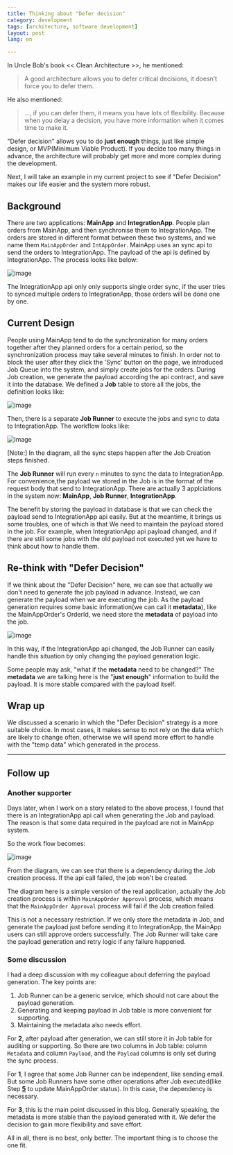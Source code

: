 ```yaml
---
title: Thinking about "Defer decision"  
category: development  
tags: [architecture, software development]  
layout: post  
lang: en

---
```


In Uncle Bob's book &lt;&lt; Clean Architecture &gt;&gt;, he mentioned:

> A good architecture allows you to defer critical decisions, it doesn’t force you to defer them.

He also mentioned:

>..., if you can defer them, it means you have lots of flexibility. Because when you delay a decision, you have more information when it comes time to make it.

"Defer decision" allows you to do **just enough** things, just like simple design, or MVP(Minimum Viable Product). If you decide too many things in advance, the architecture will probably get more and more complex during the development.  

Next, I will take an example in my current project to see if "Defer Decision" makes our life easier and the system more robust.

## Background

There are two applications: **MainApp** and **IntegrationApp**. People plan orders from MainApp, and then synchronise them to IntegrationApp. The orders are stored in different format between these two systems, and we name them `MainAppOrder` and `IntAppOrder`. MainApp uses an sync api to send the orders to IntegrationApp. The payload of the api is defined by IntegrationApp. The process looks like below:

![image](/assets/images/jobqueue0.png)

The IntegrationApp api only only supports single order sync, if the user tries to synced multiple orders to IntegrationApp, those orders will be done one by one.

## Current Design

 People using MainApp tend to do the synchronization for many orders together after they planned orders for a certain period, so the synchronization process may take several minutes to finish. In order not to block the user after they click the 'Sync' button on the page, we introduced Job Queue into the system, and simply create jobs for the orders. During Job creation, we generate the payload according the api contract, and save it into the database. We defined a **Job** table to store all the jobs, the definition looks like:

 ![image](/assets/images/job-table.png)

Then, there is a separate **Job Runner** to execute the jobs and sync to data to IntegrationApp. The workflow looks like:

![image](/assets/images/jobqueue.png) 

[Note:] In the diagram, all the sync steps happen after the Job Creation steps finished.

The **Job Runner** will run every `n` minutes to sync the data to IntegrationApp. For convenience,the payload we stored in the Job is in the format of the request body that send to IntegrationApp. There are actually 3 applciations in the system now: **MainApp**, **Job Runner**, **IntegrationApp**.

The benefit by storing the payload in database is that we can check the payload send to IntegrationApp api easily. But at the meantime, it brings us some troubles, one of which is that We need to maintain the payload stored in the job. For example, when IntegrationApp api payload changed, and if there are still some jobs with the old payload not executed yet we have to think about how to handle them.

## Re-think with "Defer Decision" 

If we think about the "Defer Decision" here, we can see that actually we don't need to generate the job payload in advance. Instead, we can generate the payload when we are executing the job. As the payload generation requires some basic information(we can call it **metadata**), like the MainAppOrder's OrderId, we need store the **metadata** of payload into the job. 

![image](/assets/images/jobqueue2.png)

In this way, if the IntegrationApp api changed, the Job Runner can easily handle this situation by only changing the payload generation logic.

Some people may ask, "what if the **metadata** need to be changed?" The **metadata** we are talking here is the "**just enough**" information to build the payload. It is more stable compared with the payload itself.

## Wrap up

We discussed a scenario in which the "Defer Decision" strategy is a more suitable choice. In most cases, it makes sense to not rely on the data which are likely to change often, otherwise we will spend more effort to handle with the "temp data" which generated in the process.


---

## Follow up

### Another supporter
Days later, when I work on a story related to the above process, I found that there is an IntegrationApp api call when generating the Job and payload. The reason is that some data required in the payload are not in MainApp system.

So the work flow becomes:


![image](/assets/images/jobqueue3.png)

From the diagram, we can see that there is a dependency during the Job creation process. If the api call failed, the job won't be created.   

The diagram here is a simple version of the real application, actually the Job creation process is within `MainAppOrder Approval` process, which means that the `MainAppOrder Approval` process will fail if the Job creation failed.   

This is not a necessary restriction. If we only store the metadata in Job, and generate the payload just before sending it to IntegrationApp, the MainApp users can still approve orders successfully. The Job Runner will take care the payload generation and retry logic if any failure happened. 

### Some discussion

I had a deep discussion with my colleague about deferring the payload generation. The key points are:

1. Job Runner can be a generic service, which should not care about the payload generation.
2. Generating and keeping payload in Job table is more convenient for supporting. 
3. Maintaining the metadata also needs effort.

For **2**, after payload after generation, we can still store it in Job table for auditing or supporting. So there are two columns in Job table: column `Metadata` and column `Payload`, and the `Payload` columns is only set during the sync process.

For **1**, I agree that some Job Runner can be independent, like sending email. But some Job Runners have some other operations after Job executed(like Step <span style="text-decoration-line: underline;">**5**</span> to update MainAppOrder status). In this case, the dependency is necessary. 

For **3**, this is the main point discussed in this blog. Generally speaking, the metadata is more stable than the payload generated with it. We defer the decision to gain more flexibility and save effort.

All in all, there is no best, only better. The important thing is to choose the one fit.
